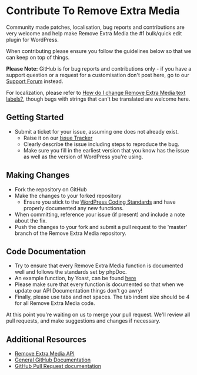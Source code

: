 # Contribute To Remove Extra Media

Community made patches, localisation, bug reports and contributions are very welcome and help make Remove Extra Media the #1 bulk/quick edit plugin for WordPress.

When contributing please ensure you follow the guidelines below so that we can keep on top of things.

__Please Note:__ GitHub is for bug reports and contributions only - if you have a support question or a request for a customisation don't post here, go to our [Support Forum](http://wordpress.org/support/plugin/remove-extra-media) instead.

For localization, please refer to [How do I change Remove Extra Media text labels?](https://nodedesk.zendesk.com/hc/en-us/articles/202294892-How-do-I-change-Testimonials-Widget-text-labels-), though bugs with strings that can't be translated are welcome here.

## Getting Started

* Submit a ticket for your issue, assuming one does not already exist.
  * Raise it on our [Issue Tracker](https://github.com/michael-cannon/remove-extra-media/issues)
  * Clearly describe the issue including steps to reproduce the bug.
  * Make sure you fill in the earliest version that you know has the issue as well as the version of WordPress you're using.

## Making Changes

* Fork the repository on GitHub
* Make the changes to your forked repository
  * Ensure you stick to the [WordPress Coding Standards](http://codex.wordpress.org/WordPress_Coding_Standards) and have properly documented any new functions.
* When committing, reference your issue (if present) and include a note about the fix.
* Push the changes to your fork and submit a pull request to the 'master' branch of the Remove Extra Media repository.

## Code Documentation

* Try to ensure that every Remove Extra Media function is documented well and follows the standards set by phpDoc.
* An example function, by Yoast, can be found [here](https://gist.github.com/jdevalk/5574677)
* Please make sure that every function is documented so that when we update our API Documentation things don't go awry!
* Finally, please use tabs and not spaces. The tab indent size should be 4 for all Remove Extra Media code.

At this point you're waiting on us to merge your pull request. We'll review all pull requests, and make suggestions and changes if necessary.

## Additional Resources
* [Remove Extra Media API](https://github.com/michael-cannon/remove-extra-media/blob/master/API.md)
* [General GitHub Documentation](http://help.github.com/)
* [GitHub Pull Request documentation](http://help.github.com/send-pull-requests/)
